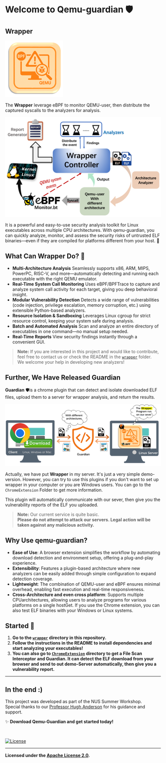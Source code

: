 # Welcome to **Qemu-guardian** 🛡️

## Wrapper

![8f5b38f925978fa06394d5bbc0e125b](README.assets/8f5b38f925978fa06394d5bbc0e125b-1752689618124-3.png)

The **Wrapper** leverage eBPF to monitor QEMU-user, then distribute the captured syscalls to the analyzers for analysis.

<img src="README.assets/b2a488b6ef4ff796e3b3e715631b07b3_-1752689870453-1.png" alt="b2a488b6ef4ff796e3b3e715631b07b3_" style="zoom:56%;" />

It is a powerful and easy-to-use security analysis toolkit for Linux executables across multiple CPU architectures. With qemu-guardian, you can quickly analyze, monitor, and assess the security risks of untrusted ELF binaries—even if they are compiled for platforms different from your host. 🚀

## What Can Wrapper Do? 🤔

- **Multi-Architecture Analysis** 
   Seamlessly supports x86, ARM, MIPS, PowerPC, RISC-V, and more—automatically detecting and running each executable with the right QEMU emulator.
- **Real-Time System Call Monitoring** 
   Uses eBPF/BPFTrace to capture and analyze system call activity for each target, giving you deep behavioral insight.
- **Modular Vulnerability Detection** 
   Detects a wide range of vulnerabilities (code injection, privilege escalation, memory corruption, etc.) using extensible Python-based analyzers.
- **Resource Isolation & Sandboxing** 
   Leverages Linux cgroup for strict resource control, keeping your system safe during analysis.
- **Batch and Automated Analysis** 
   Scan and analyze an entire directory of executables in one command—no manual setup needed.
- **Real-Time Reports** 
   View security findings instantly through a convenient GUI.

> **Note:** If you are interested in this project and would like to contribute, feel free to contact us or check the README in the [`wrapper`](./wrapper) folder.  
> We welcome your help in developing new analyzers!



## Further, We Have Released Guardian


**Guardian** 🛡️is a chrome plugin that can detect and isolate downloaded ELF files, upload them to a
server for wrapper analysis, and return the results.

![c2efd4444e87062d841d75359367bd4](README.assets/c2efd4444e87062d841d75359367bd4-1752689602980-1.png)

Actually, we have put **Wrapper** in my server. It's just a very simple demo-version. However, you can try to use this plugins if you don't want to set up wrapper in your computer or you are Windows users. You can go to the `ChromeExtension` Folder to get more information. 

This plugin will automatically communicate with our sever, then give you the vulnerability reports of the ELF you uploaded.

> **Note:** Our current service is quite basic.  
> **Please do not attempt to attack our servers. Legal action will be taken against any malicious activity.**



## Why Use qemu-guardian?

* **Ease of Use**: A browser extension simplifies the workflow by automating download detection and
  environment setup, offering a plug-and-play experience.
* **Extensibility**: Features a plugin-based architecture where new analyzers can be easily added through simple configuration to expand detection coverage.
* **Lightweight**: The combination of QEMU-user and eBPF ensures minimal overhead, enabling fast
  execution and real-time responsiveness.
* **Cross-Architecture and even cross platform**: Supports multiple CPUarchitectures, allowing users to analyze programs for various platforms on a single hostGet. If you use the Chrome extension, you can also test ELF binaries with your Windows or Linux systems.  



## Started 🚀

1. **Go to the  [`wrapper`](./wrapper) directory in this repository.**
2. **Follow the instructions in the README to install dependencies and start analyzing your executables!**
3. **You can also go to [`ChromeExtension`](./ChromeExtension) directory to get a File Scan Interceptor and Guardian. It can detect the ELF download from your browser and send to out demo-Server automatically, then give you a vulnerability report.**

---

## In the end :)

This project was developed as part of the NUS Summer Workshop.  
Special thanks to our [Professor Hugh Anderson](https://smcnus.org/profile/hugh-anderson/) for his guidance and support.

✨ **Download Qemu-Guardian and get started today!**

<br/>

[![License](https://img.shields.io/badge/License-Apache%202.0-blue.svg)](LICENSE)

---

**Licensed under the [Apache License 2.0](LICENSE).**
